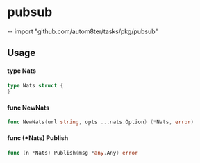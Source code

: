 # pubsub
--
    import "github.com/autom8ter/tasks/pkg/pubsub"


## Usage

#### type Nats

```go
type Nats struct {
}
```


#### func  NewNats

```go
func NewNats(url string, opts ...nats.Option) (*Nats, error)
```

#### func (*Nats) Publish

```go
func (n *Nats) Publish(msg *any.Any) error
```
